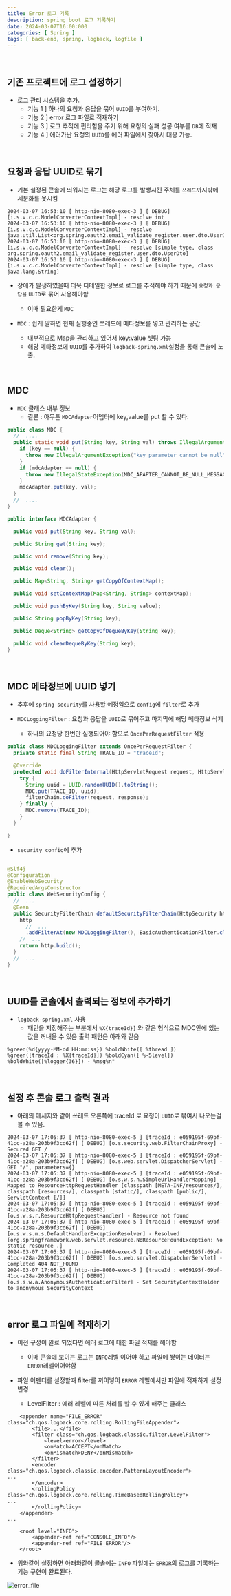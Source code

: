 ```yaml
---
title: Error 로그 기록
description: spring boot 로그 기록하기
date: 2024-03-07T16:00:000
categories: [ Spring ]
tags: [ back-end, spring, logback, logfile ]
---
```


<br>

<h2> 기존 프로젝트에 로그 설정하기 </h2>

- 로그 관리 시스템을 추가.
  - 기능 1 ] 하나의 요청과 응답을 묶어 ```UUID```를 부여하기.
  - 기능 2 ] error 로그 파일로 적재하기
  - 기능 3 ] 로그 추적에 편리함을 주기 위해 요청의 실패 성공 여부를 ```DB```에 적재
  - 기능 4 ] 에러가난 요청의 ```UUID```를 에러 파일에서 찾아서 대응 가능.

<br>

<h2> 요청과 응답 UUID로 묶기 </h2>

- 기본 설정된 콘솔에 띄워지는 로그는 해당 로그를 발생시킨 주체를 ```쓰레드```까지밖에 세분화를 못시킴

```text
2024-03-07 16:53:10 [ http-nio-8080-exec-3 ] [ DEBUG] [i.s.v.c.c.ModelConverterContextImpl] - resolve int
2024-03-07 16:53:10 [ http-nio-8080-exec-3 ] [ DEBUG] [i.s.v.c.c.ModelConverterContextImpl] - resolve java.util.List<org.spring.oauth2.email_validate_register.user.dto.UserDto>
2024-03-07 16:53:10 [ http-nio-8080-exec-3 ] [ DEBUG] [i.s.v.c.c.ModelConverterContextImpl] - resolve [simple type, class org.spring.oauth2.email_validate_register.user.dto.UserDto]
2024-03-07 16:53:10 [ http-nio-8080-exec-3 ] [ DEBUG] [i.s.v.c.c.ModelConverterContextImpl] - resolve [simple type, class java.lang.String]
```

- 장애가 발생하였을때 더욱 디테일한 정보로 로그를 추적해야 하기 때문에 ```요청과 응답을``` ```UUID```로 묶어 사용해야함
  - 이때 필요한게 ```MDC```

- ```MDC``` : 쉽게 말하면 현재 실행중인 쓰레드에 메타정보를 넣고 관리하는 공간.
  - 내부적으로 Map을 관리하고 있어서 key:value 셋팅 가능
  - 해당 메타정보에 ```UUID```를 추가하여 ```logback-spring.xml```설정을 통해 콘솔에 노출.

<br>

<h2> MDC </h2>

- ```MDC``` 클래스 내부 정보
  - 결론 : 아무튼 ```MDCAdapter```어뎁터에 key,value를 put 할 수 있다.

```java
public class MDC {
  //  ....
  public static void put(String key, String val) throws IllegalArgumentException {
    if (key == null) {
      throw new IllegalArgumentException("key parameter cannot be null");
    }
    if (mdcAdapter == null) {
      throw new IllegalStateException(MDC_APAPTER_CANNOT_BE_NULL_MESSAGE);
    }
    mdcAdapter.put(key, val);
  }
  //  ....
}
```

```java
public interface MDCAdapter {

  public void put(String key, String val);

  public String get(String key);

  public void remove(String key);

  public void clear();

  public Map<String, String> getCopyOfContextMap();

  public void setContextMap(Map<String, String> contextMap);

  public void pushByKey(String key, String value);

  public String popByKey(String key);

  public Deque<String> getCopyOfDequeByKey(String key);

  public void clearDequeByKey(String key);
}
```

<br>

<h2> MDC 메타정보에 UUID 넣기 </h2>

- 추후에 ```spring security```를 사용할 예정임으로 ```config```에 ```filter```로 추가

- ```MDCLoggingFilter``` : 요청과 응답을 ```UUID```로 묶어주고 마지막에 해당 메타정보 삭제
  - 하나의 요청당 한번만 실행되어야 함으로 ```OncePerRequestFilter``` 적용

```java
public class MDCLoggingFilter extends OncePerRequestFilter {
  private static final String TRACE_ID = "traceId";

  @Override
  protected void doFilterInternal(HttpServletRequest request, HttpServletResponse response, FilterChain filterChain) throws ServletException, IOException {
    try {
      String uuid = UUID.randomUUID().toString();
      MDC.put(TRACE_ID, uuid);
      filterChain.doFilter(request, response);
    } finally {
      MDC.remove(TRACE_ID);
    }
  }

}
```

- ```security config```에 추가

```java

@Slf4j
@Configuration
@EnableWebSecurity
@RequiredArgsConstructor
public class WebSecurityConfig {
  //  ...
  @Bean
  public SecurityFilterChain defaultSecurityFilterChain(HttpSecurity http) throws Exception {
    http
      //  ...
      .addFilterAt(new MDCLoggingFilter(), BasicAuthenticationFilter.class)
    //  ...
    return http.build();
  }
  //  ...
}

```

<br>


<h2> UUID를 콘솔에서 출력되는 정보에 추가하기 </h2>

- ```logback-spring.xml``` 사용
  - 패턴을 지정해주는 부분에서 ```%X{traceId}]``` 와 같은 형식으로 MDC안에 있는 값을 꺼내올 수 있음 출력 패턴은 아래와 같음

```text
%green(%d{yyyy-MM-dd HH:mm:ss}) %boldWhite([ %thread ]) %green([traceId : %X{traceId}]) %boldCyan([ %-5level]) %boldWhite([%logger{36}]) - %msg%n"
```

<br>

<h2> 설정 후 콘솔 로그 출력 결과 </h2>

- 아래의 메세지와 같이 쓰레드 오른쪽에 traceId 로 요청이 ```UUID```로 묶여서 나오는걸 볼 수 있음.

```text
2024-03-07 17:05:37 [ http-nio-8080-exec-5 ] [traceId : e059195f-69bf-41cc-a28a-203b9f3cd62f] [ DEBUG] [o.s.security.web.FilterChainProxy] - Secured GET /
2024-03-07 17:05:37 [ http-nio-8080-exec-5 ] [traceId : e059195f-69bf-41cc-a28a-203b9f3cd62f] [ DEBUG] [o.s.web.servlet.DispatcherServlet] - GET "/", parameters={}
2024-03-07 17:05:37 [ http-nio-8080-exec-5 ] [traceId : e059195f-69bf-41cc-a28a-203b9f3cd62f] [ DEBUG] [o.s.w.s.h.SimpleUrlHandlerMapping] - Mapped to ResourceHttpRequestHandler [classpath [META-INF/resources/], classpath [resources/], classpath [static/], classpath [public/], ServletContext [/]]
2024-03-07 17:05:37 [ http-nio-8080-exec-5 ] [traceId : e059195f-69bf-41cc-a28a-203b9f3cd62f] [ DEBUG] [o.s.w.s.r.ResourceHttpRequestHandler] - Resource not found
2024-03-07 17:05:37 [ http-nio-8080-exec-5 ] [traceId : e059195f-69bf-41cc-a28a-203b9f3cd62f] [ DEBUG] [o.s.w.s.m.s.DefaultHandlerExceptionResolver] - Resolved [org.springframework.web.servlet.resource.NoResourceFoundException: No static resource .]
2024-03-07 17:05:37 [ http-nio-8080-exec-5 ] [traceId : e059195f-69bf-41cc-a28a-203b9f3cd62f] [ DEBUG] [o.s.web.servlet.DispatcherServlet] - Completed 404 NOT_FOUND
2024-03-07 17:05:37 [ http-nio-8080-exec-5 ] [traceId : e059195f-69bf-41cc-a28a-203b9f3cd62f] [ DEBUG] [o.s.s.w.a.AnonymousAuthenticationFilter] - Set SecurityContextHolder to anonymous SecurityContext
```

<br>


<h2> error 로그 파일에 적재하기 </h2>

- 이전 구성이 완료 되었다면 에러 로그에 대한 파일 적재를 해야함
  - 이때 콘솔에 보이는 로그는 ```INFO```레벨 이어야 하고 파일에 쌓이는 데이터는 ```ERROR```레벨이어야함

- 파일 어펜더를 설정할때 filter를 끼어넣어 ```ERROR``` 레벨에서만 파일에 적재하게 설정 변경
  - LevelFilter : 에러 레벨에 따른 처리를 할 수 있게 해주는 클래스


```text
    <appender name="FILE_ERROR" class="ch.qos.logback.core.rolling.RollingFileAppender">
        <file>...</file>
        <filter class="ch.qos.logback.classic.filter.LevelFilter">
            <level>error</level>
            <onMatch>ACCEPT</onMatch>
            <onMismatch>DENY</onMismatch>
        </filter>
        <encoder class="ch.qos.logback.classic.encoder.PatternLayoutEncoder">
...
        </encoder>
        <rollingPolicy class="ch.qos.logback.core.rolling.TimeBasedRollingPolicy">
...
        </rollingPolicy>
    </appender>
...

    <root level="INFO">
        <appender-ref ref="CONSOLE_INFO"/>
        <appender-ref ref="FILE_ERROR"/>
    </root>

```

- 위와같이 설정하면 아래와같이 콜솔에는 ```INFO``` 파일에는 ```ERROR```의 로그를 기록하는 기능 구현이 완료된다.


![error_file](https://github.com/AngryPig123/AngryPig123.github.io/assets/86225268/70a126d4-8a73-40d0-974f-de5bd350480c)
